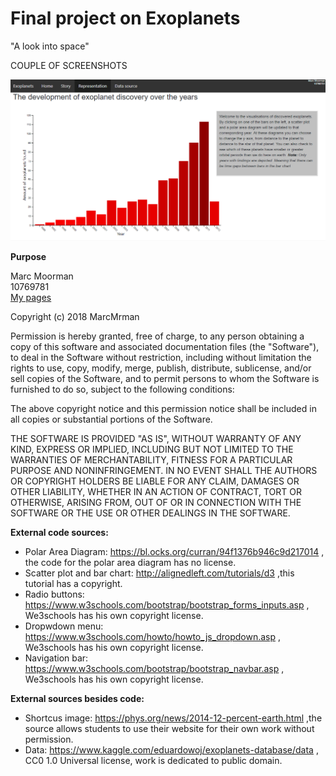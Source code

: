 # Final project on Exoplanets  

"A look into space"  

COUPLE OF SCREENSHOTS  

![barChart](doc/screenshotBarChart.png)

**Purpose**


Marc Moorman  
10769781  
<a href="https://marcmrman.github.io/final_project/">My pages</a>  

Copyright (c) 2018 MarcMrman

Permission is hereby granted, free of charge, to any person obtaining a copy
of this software and associated documentation files (the "Software"), to deal
in the Software without restriction, including without limitation the rights
to use, copy, modify, merge, publish, distribute, sublicense, and/or sell
copies of the Software, and to permit persons to whom the Software is
furnished to do so, subject to the following conditions:

The above copyright notice and this permission notice shall be included in all
copies or substantial portions of the Software.

THE SOFTWARE IS PROVIDED "AS IS", WITHOUT WARRANTY OF ANY KIND, EXPRESS OR
IMPLIED, INCLUDING BUT NOT LIMITED TO THE WARRANTIES OF MERCHANTABILITY,
FITNESS FOR A PARTICULAR PURPOSE AND NONINFRINGEMENT. IN NO EVENT SHALL THE
AUTHORS OR COPYRIGHT HOLDERS BE LIABLE FOR ANY CLAIM, DAMAGES OR OTHER
LIABILITY, WHETHER IN AN ACTION OF CONTRACT, TORT OR OTHERWISE, ARISING FROM,
OUT OF OR IN CONNECTION WITH THE SOFTWARE OR THE USE OR OTHER DEALINGS IN THE
SOFTWARE.  

**External code sources:**  
- Polar Area Diagram: https://bl.ocks.org/curran/94f1376b946c9d217014 , the code for the polar area diagram has no license.  
- Scatter plot and bar chart: http://alignedleft.com/tutorials/d3 ,this tutorial has a copyright.  
- Radio buttons: https://www.w3schools.com/bootstrap/bootstrap_forms_inputs.asp , We3schools has his own copyright license.  
- Dropwdown menu: https://www.w3schools.com/howto/howto_js_dropdown.asp , We3schools has his own copyright license.  
- Navigation bar: https://www.w3schools.com/bootstrap/bootstrap_navbar.asp , We3schools has his own copyright license.  

**External sources besides code:**
- Shortcus image: https://phys.org/news/2014-12-percent-earth.html ,the source allows students to use their website for their own work without permission.  
- Data:  https://www.kaggle.com/eduardowoj/exoplanets-database/data , CC0 1.0 Universal license, work is dedicated to public domain.  